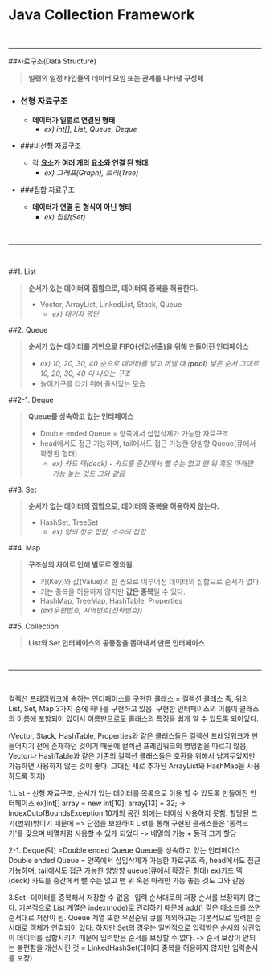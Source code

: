 # Java Collection Framework

&#160;

------------

##자료구조(Data Structure)

>**일련의 일정 타입들의 데이터 모임 또는 관계를 나타낸 구성체**

- ### 선형 자료구조
   - **데이터가 일렬로 연결된 형태**
     - *ex) int[], List, Queue, Deque*
   
- ###비선형 자료구조
    - 각 **요소가 여러 개의 요소와 연결 된 형태.**
      - *ex) 그래프(Graph), 트리(Tree)*

- ###집합 자료구조
    - **데이터가 연결 된 형식이 아닌 형태**
      - *ex) 집합(Set)*

&#160;

------------

&#160;

##1. List

> **순서가 있는 데이터의 집합으로, 데이터의 중복을 허용한다.** 
> - Vector, ArrayList, LinkedList, Stack, Queue
>   - *ex) 대기자 명단*

##2. Queue
> **순서가 있는 데이터를 기반으로 FIFO(선입선출)을 위해 만들어진 인터페이스**
> 
> -  _ex) 10, 20, 30, 40 순으로 데이터를 넣고 꺼낼 때 (**pool**) 넣은 순서 그대로 10, 20, 30, 40 이 나오는 구조_
>   - 놀이기구를 타기 위해 줄서있는 모습

##2-1. Deque
> **Queue를 상속하고 있는 인터페이스**
> - Double ended Queue = 양쪽에서 삽입삭제가 가능한 자료구조
> - head에서도 접근 가능하며, tail에서도 접근 가능한 양방향 Queue(큐에서 확장된 형태)
>   - _ex) 카드 덱(deck) - 카드를 중간에서 뺄 수는 없고 맨 위 혹은 아래만 가능 놓는 것도 그와 같음_

##3. Set  

> **순서가 없는 데이터의 집합으로, 데이터의 중복을 허용하지 않는다.**
> - HashSet, TreeSet
>   - *ex) 양의 정수 집합, 소수의 집합*


##4. Map 
> **구조상의 차이로 인해 별도로 정의됨.**
>  - 키(Key)와 값(Value)의 한 쌍으로 이루어진 데이터의 집합으로 순서가 없다. 
>   - 키는 중복을 허용하지 않지만 **값은 중복**될 수 있다. 
>  - HashMap, TreeMap, HashTable, Properties
>   - *(ex)우편번호, 지역번호(전화번호))*

##5. Collection 
> **List와 Set 인터페이스의 공통점을 뽑아내서 만든 인터페이스**

&#160;


------------

&#160;


컬렉션 프레임워크에 속하는 인터페이스를 구현한 클래스 = 컬렉션 클래스
즉, 위의 List, Set, Map 3가지 중에 하나를 구현하고 있음.
구현한 인터페이스의 이름이 클래스의 이름에 포함되어 있어서 이름만으로도 클래스의 특징을 쉽게 알 수 있도록 되어있다.

(Vector, Stack, HashTable, Properties와 같은 클래스들은 컬렉션 프레임워크가 만들어지기 전에 존재하던 것이기 때문에 컬렉션 프레임워크의 명명법을 따르지 않음, Vector나 HashTable과 같은 기존의 컬렉션 클래스들은 호환을 위해서 남겨두었지만 가능하면 사용하지 않는 것이 좋다. 그대신 새로 추가된 ArrayList와 HashMap을 사용하도록 하자)

1.List - 선형 자료구조, 순서가 있는 데이터를 목록으로 이용 할 수 있도록 만들어진 인터페이스
ex)int[] array = new int[10];
array[13] = 32; -> IndexOutofBoundsException
10개의 공간 외에는 더이상 사용하지 못함. 할당된 크기(범위)밖이기 때문에
=> 단점을 보완하여 List를 통해 구현된 클래스들은 '동적크기'를 갖으며 배열처럼 사용할 수 있게 되었다 -> 배열의 기능 + 동적 크기 할당


2-1. Deque(덱) =Double ended Queue
Queue를 상속하고 있는 인터페이스
Double ended Queue = 양쪽에서 삽입삭제가 가능한 자료구조
즉, head에서도 접근 가능하며, tail에서도 접근 가능한 양방향 queue(큐에서 확장된 형태)
ex)카드 덱(deck) 카드를 중간에서 뺄 수는 없고 맨 위 혹은 아래만 가능 놓는 것도 그와 같음

3.Set
-데이터를 중복해서 저장할 수 없음
-입력 순서대로의 저장 순서를 보장하지 않는다.
기본적으로 List 계열은 index(node)로 관리하기 때문에 add() 같은 메소드를 쓰면 순서대로 저장이 됨. Queue 계열 또한 우선순위 큐를 제외하고는 기본적으로 입력한 순서대로 객체가 연결되어 있다.
하지만 Set의 경우는 일반적으로 입력받은 순서와 상관없이 데이터를 집합시키기 때문에 입력받은 순서를 보장할 수 없다.
-> 순서 보장이 안되는 불편함을 개선시킨 것 = LinkedHashSet(데이터 중복을 허용하지 않지만 입력순서를 보장)
